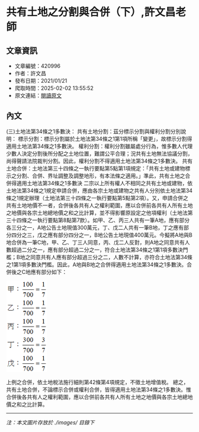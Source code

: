 # 共有土地之分割與合併（下）,許文昌老師

## 文章資訊
- 文章編號：420996
- 作者：許文昌
- 發布日期：2021/01/21
- 爬取時間：2025-02-02 13:55:52
- 原文連結：[閱讀原文](https://real-estate.get.com.tw/Columns/detail.aspx?no=420996)

## 內文
(三)土地法第34條之1多數決：
共有土地分割：茲分標示分割與權利分割分別說明：
標示分割：標示分割屬於土地法第34條之1第1項所稱「變更」，故標示分割得適用土地法第34條之1多數決。
權利分割：權利分割雖屬處分行為，惟多數人代理少數人決定分割後所分配之土地位置，難謂公平合理；況共有土地無法協議分割，尚得聲請法院裁判分割。因此，權利分割不得適用土地法第34條之1多數決。
共有土地合併：土地法第三十四條之一執行要點第5點第1項規定：「共有土地或建物標示之分割、合併、界址調整及調整地形，有本法條之適用。」準此，共有土地之合併得適用土地法第34條之1多數決
二宗以上所有權人不相同之共有土地或建物，依土地法第34條之1規定申請合併，應由各宗土地或建物之共有人分別依土地法第34條之1規定辦理（土地法第三十四條之一執行要點第5點第2項）。又，申請合併之共有土地地價不一者，合併後各共有人之權利範圍，應以合併前各共有人所有土地之地價與各宗土地總地價之和之比計算，並不得影響原設定之他項權利（土地法第三十四條之一執行要點第8點第7款）。如甲、乙、丙三人共有一筆A地，應有部分各三分之一，A地公告土地現值300萬元，丁、戊二人共有一筆B地，丁之應有部分四分之三，戊之應有部分四分之一，B地公告土地現值400萬元。今擬將A地與B地合併為一筆C地，甲、乙、丁三人同意，丙、戊二人反對，則A地之同意共有人數超過二分之一，應有部分超過二分之一，符合土地法第34條之1第1項多數決門檻；B地之同意共有人應有部分超過三分之二，人數不計算，亦符合土地法第34條之1第1項多數決門檻。因此，A地與B地之合併得適用土地法第34條之1多數決。合併後之C地應有部分如下：

![圖片](./images/420996_8b6e1f3fd4e8f5c5bd24e1170d90435d.png)

上例之合併，依土地稅法施行細則第42條第4項規定，不徵土地增值稅。
總之，共有土地合併，不論標示合併或權利合併，皆得適用土地法第34條之1多數決。惟合併後各共有人之權利範圍，應以合併前各共有人所有土地之地價與各宗土地總地價之和之比計算。

---
*注：本文圖片存放於 ./images/ 目錄下*
